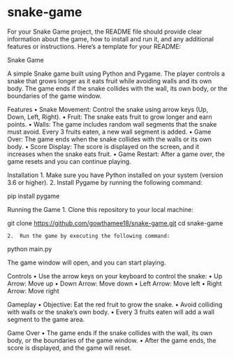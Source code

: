 # snake-game

For your Snake Game project, the README file should provide clear information about the game, how to install and run it, and any additional features or instructions. Here’s a template for your README:

Snake Game

A simple Snake game built using Python and Pygame. The player controls a snake that grows longer as it eats fruit while avoiding walls and its own body. The game ends if the snake collides with the wall, its own body, or the boundaries of the game window.

Features
	•	Snake Movement: Control the snake using arrow keys (Up, Down, Left, Right).
	•	Fruit: The snake eats fruit to grow longer and earn points.
	•	Walls: The game includes random wall segments that the snake must avoid. Every 3 fruits eaten, a new wall segment is added.
	•	Game Over: The game ends when the snake collides with the walls or its own body.
	•	Score Display: The score is displayed on the screen, and it increases when the snake eats fruit.
	•	Game Restart: After a game over, the game resets and you can continue playing.

Installation
	1.	Make sure you have Python installed on your system (version 3.6 or higher).
	2.	Install Pygame by running the following command:

pip install pygame



Running the Game
	1.	Clone this repository to your local machine:

git clone https://github.com/gowthamee18/snake-game.git
cd snake-game


	2.	Run the game by executing the following command:

python main.py

The game window will open, and you can start playing.

Controls
	•	Use the arrow keys on your keyboard to control the snake:
	•	Up Arrow: Move up
	•	Down Arrow: Move down
	•	Left Arrow: Move left
	•	Right Arrow: Move right

Gameplay
	•	Objective: Eat the red fruit to grow the snake.
	•	Avoid colliding with walls or the snake’s own body.
	•	Every 3 fruits eaten will add a wall segment to the game area.

Game Over
	•	The game ends if the snake collides with the wall, its own body, or the boundaries of the game window.
	•	After the game ends, the score is displayed, and the game will reset.


